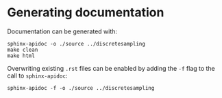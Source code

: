 # Generating documentation

Documentation can be generated with:
```
sphinx-apidoc -o ./source ../discretesampling
make clean
make html
```

Overwriting existing `.rst` files can be enabled by adding the `-f` flag to the
call to `sphinx-apidoc`:
```
sphinx-apidoc -f -o ./source ../discretesampling
```
